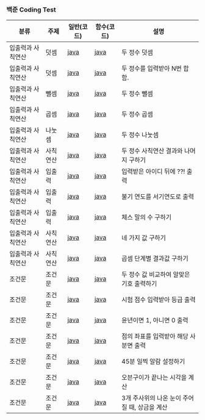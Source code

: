 ### 백준 Coding Test

| 분류              | 주제     | 일반(코드)                                      | 함수(코드)                                      | 설명                                          |
| ----------------- | -------- | ----------------------------------------------- | ----------------------------------------------- | --------------------------------------------- |
| 입출력과 사칙연산 | 덧셈     | [java](https://www.acmicpc.net/source/51269782) | [java](https://www.acmicpc.net/source/51270492) | 두 정수 덧셈                                  |
| 입출력과 사칙연산 | 덧셈     | [java](https://www.acmicpc.net/source/51273084) | [java](https://www.acmicpc.net/source/51274027) | 두 정수를 입력받아 N번 합함.                  |
| 입출력과 사칙연산 | 뺄셈     | [java](https://www.acmicpc.net/source/50567887) | [java](https://www.acmicpc.net/source/51470940) | 두 정수 뺄셈                                  |
| 입출력과 사칙연산 | 곱셈     | [java](https://www.acmicpc.net/source/50567916) | [java](https://www.acmicpc.net/source/51471376) | 두 정수 곱셈                                  |
| 입출력과 사칙연산 | 나눗셈   | [java](https://www.acmicpc.net/source/50568085) | [java](https://www.acmicpc.net/source/51471754) | 두 정수 나눗셈                                |
| 입출력과 사칙연산 | 사칙연산 | [java](https://www.acmicpc.net/source/50777033) | [java](https://www.acmicpc.net/source/51472884) | 두 정수 사칙연산 결과와 나머지 구하기         |
| 입출력과 사칙연산 | 입출력   | [java](https://www.acmicpc.net/source/50637013) | [java](https://www.acmicpc.net/source/51476319) | 입력받은 아이디 뒤에 ??! 출력                 |
| 입출력과 사칙연산 | 입출력   | [java](https://www.acmicpc.net/source/50777233) | [java](https://www.acmicpc.net/source/51477148) | 불기 연도를 서기연도로 출력                   |
| 입출력과 사칙연산 | 입출력   | [java](https://www.acmicpc.net/source/51478615) | [java](https://www.acmicpc.net/source/51479432) | 체스 말의 수 구하기                           |
| 입출력과 사칙연산 | 사칙연산 | [java](https://www.acmicpc.net/source/50778179) | [java](https://www.acmicpc.net/source/51493571) | 네 가지 값 구하기                             |
| 입출력과 사칙연산 | 사칙연산 | [java](https://www.acmicpc.net/source/51496365) | [java](https://www.acmicpc.net/source/51496612) | 곱셈 단계별 결과값 구하기                     |
| 조건문            | 조건문   | [java](https://www.acmicpc.net/source/51516139) | [java](https://www.acmicpc.net/source/51621472) | 두 정수 값 비교하여 알맞은 기호 출력하기      |
| 조건문            | 조건문   | [java](https://www.acmicpc.net/source/51516139) | [java](https://www.acmicpc.net/source/51621802) | 시험 점수 입력받아 등급 출력                  |
| 조건문            | 조건문   | [java](https://www.acmicpc.net/source/51526688) | [java](https://www.acmicpc.net/source/51621289) | 윤년이면 1, 아니면 0 출력                     |
| 조건문            | 조건문   | [java](https://www.acmicpc.net/source/51622510) | [java](https://www.acmicpc.net/source/51622848) | 점의 좌표를 입력받아 해당 사분면 출력         |
| 조건문            | 조건문   | [java](https://www.acmicpc.net/source/51626638) | [java](https://www.acmicpc.net/source/51627631) | 45분 일찍 알람 설정하기                       |
| 조건문            | 조건문   | [java](https://www.acmicpc.net/source/51739475) | [java](https://www.acmicpc.net/source/51816167) | 오븐구이가 끝나는 시각을 계산                 |
| 조건문            | 조건문   | [java](https://www.acmicpc.net/source/51739475) | [java](https://www.acmicpc.net/source/51816349) | 3개 주사위의 나온 눈이 주어질 때, 상금을 계산 |
